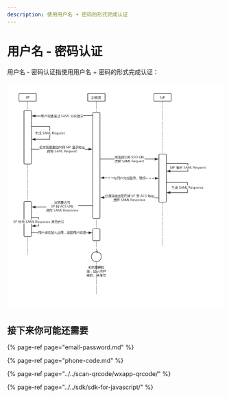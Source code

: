 ```yaml
---
description: 使用用户名 + 密码的形式完成认证
---
```


# 用户名 - 密码认证

用户名 - 密码认证指使用用户名 + 密码的形式完成认证：

![&#x4E00;&#x4E2A;&#x4F7F;&#x7528;&#x7528;&#x6237;&#x540D; + &#x5BC6;&#x7801;&#x8BA4;&#x8BC1;&#x7684;&#x4F8B;&#x5B50;](../../.gitbook/assets/image%20%28336%29.png)

## 接下来你可能还需要

{% page-ref page="email-password.md" %}

{% page-ref page="phone-code.md" %}

{% page-ref page="../../scan-qrcode/wxapp-qrcode/" %}

{% page-ref page="../../sdk/sdk-for-javascript/" %}

